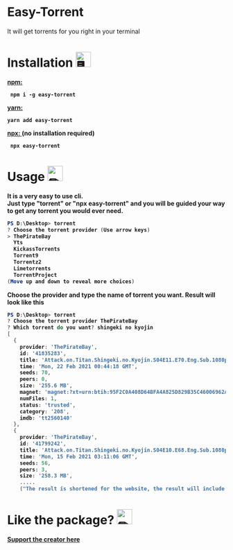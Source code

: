 # Easy-Torrent

It will get torrents for you right in your terminal

# Installation <img src="https://cdn.discordapp.com/emojis/316264057659326464.png?v=1" alt = "🖥" width="35px">
<b><a href = "https://www.npmjs.com/package/easy-torrent"> npm: </a><b> 
<p>
<code> npm i -g easy-torrent </code>
<p><b><a href = "https://classic.yarnpkg.com/en/package/easy-torrent"> yarn: </a></p>
<code>yarn add easy-torrent </code>
<p><p><p><b><a href = "https://www.npmjs.com/package/easy-torrent"> npx: </a> (no installation required) <b> 
<p>
<code> npx easy-torrent </code>
            
            
# Usage <img src="https://cdn.discordapp.com/emojis/757399420319825950.png?v=1" alt = "✏" width="35px">

It is a very easy to use cli. <br>
Just type "torrent" or "npx easy-torrent" and you will be guided your way to get any torrent you would ever need. <br>
```powershell
PS D:\Desktop> torrent
? Choose the torrent provider (Use arrow keys)
> ThePirateBay
  Yts
  KickassTorrents
  Torrent9
  Torrentz2
  Limetorrents
  TorrentProject
(Move up and down to reveal more choices)
```

Choose the provider and type the name of torrent you want. Result will look like this
```powershell
PS D:\Desktop> torrent
? Choose the torrent provider ThePirateBay
? Which torrent do you want? shingeki no kyojin
[
  {
    provider: 'ThePirateBay',
    id: '41835283',
    title: 'Attack.on.Titan.Shingeki.no.Kyojin.S04E11.E70.Eng.Sub.1080p.x264',
    time: 'Mon, 22 Feb 2021 00:44:18 GMT',
    seeds: 70,
    peers: 0,
    size: '255.6 MB',
    magnet: 'magnet:?xt=urn:btih:95F2C0A408D64BFA4A825D829B35C46006962A95&dn=undefined&tr=udp%3A%2F%2Ftracker.coppersurfer.tk%3A6969%2Fannounce&tr=udp%3A%2F%2F9.rarbg.to%3A2920%2Fannounce&tr=udp%3A%2F%2Ftracker.opentrackr.org%3A1337&tr=udp%3A%2F%2Ftracker.internetwarriors.net%3A1337%2Fannounce&tr=udp%3A%2F%2Ftracker.leechers-paradise.org%3A6969%2Fannounce&tr=udp%3A%2F%2Ftracker.pirateparty.gr%3A6969%2Fannounce&tr=udp%3A%2F%2Ftracker.cyberia.is%3A6969%2Fannounce',
    numFiles: 1,
    status: 'trusted',
    category: '208',
    imdb: 'tt2560140'
  },
  {
    provider: 'ThePirateBay',
    id: '41799242',
    title: 'Attack.on.Titan.Shingeki.no.Kyojin.S04E10.E68.Eng.Sub.1080p.x264',
    time: 'Mon, 15 Feb 2021 03:11:06 GMT',
    seeds: 56,
    peers: 3,
    size: '258.3 MB',
    .....
    ("The result is shortened for the website, the result will include more torrents than this")
```

# Like the package? <img src="https://cdn.discordapp.com/emojis/599598716521021441.gif?v=1" alt = "✏" width="35px">
<a href = "https://www.buymeacoffee.com/TheRamann">
Support the creator here
</a>
